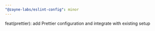 ```yaml
---
"@zayne-labs/eslint-config": minor
---
```


feat(prettier): add Prettier configuration and integrate with existing setup
